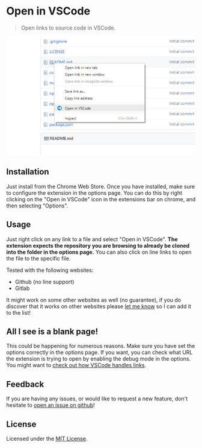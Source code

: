 # Open in VSCode

> Open links to source code in VSCode.

![Screenshot](screenshot.png)

## Installation

Just install from the Chrome Web Store. Once you have installed, make sure to configure the extension in the options page.
You can do this by right clicking on the "Open in VSCode" icon in the extensions bar on chrome, and then selecting "Options".

## Usage

Just right click on any link to a file and select "Open in VSCode".
__The extension expects the repository you are browsing to already be cloned into the folder in the options page.__
You can also click on line links to open the file to the specific file.

Tested with the following websites:

- Github (no line support)
- Gitlab

It might work on some other websites as well (no guarantee), if you do discover that it works on other websites please [let me know](https://github.com/aberonni/open-in-vscode/issues/new) so I can add it to the list!

## All I see is a blank page!

This could be happening for numerous reasons. Make sure you have set the options correctly in the options page.
If you want, you can check what URL the extension is trying to open by enabling the debug mode in the options.
You might want to [check out how VSCode handles links](https://code.visualstudio.com/docs/editor/command-line#_opening-vs-code-with-urls).

## Feedback

If you are having any issues, or would like to request a new feature, don't hesitate to [open an issue on github](https://github.com/aberonni/open-in-vscode/issues)!

## License

Licensed under the [MIT License](https://github.com/aberonni/open-in-vscode/blob/master/LICENSE).
